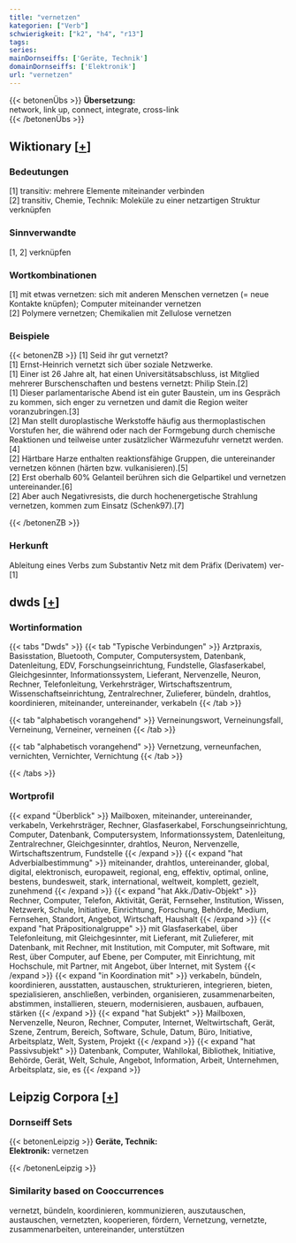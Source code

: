 ```yaml
---
title: "vernetzen"
kategorien: ["Verb"]
schwierigkeit: ["k2", "h4", "r13"]
tags:
series:
mainDornseiffs: ['Geräte, Technik']
domainDornseiffs: ['Elektronik']
url: "vernetzen"
---
```


{{< betonenÜbs >}}
**Übersetzung:**  
network, link up, connect, integrate, cross-link  
{{< /betonenÜbs >}}

## Wiktionary [[+](https://de.wiktionary.org/wiki/vernetzen)]

### Bedeutungen
[1] transitiv: mehrere Elemente miteinander verbinden  
[2] transitiv, Chemie, Technik: Moleküle zu einer netzartigen Struktur verknüpfen  

### Sinnverwandte
[1, 2] verknüpfen  

### Wortkombinationen
[1] mit etwas vernetzen: sich mit anderen Menschen vernetzen (= neue Kontakte knüpfen); Computer miteinander vernetzen  
[2] Polymere vernetzen; Chemikalien mit Zellulose vernetzen  

### Beispiele
{{< betonenZB >}}
[1] Seid ihr gut vernetzt?  
[1] Ernst-Heinrich vernetzt sich über soziale Netzwerke.  
[1] Einer ist 26 Jahre alt, hat einen Universitätsabschluss, ist Mitglied mehrerer Burschenschaften und bestens vernetzt: Philip Stein.[2]  
[1] Dieser parlamentarische Abend ist ein guter Baustein, um ins Gespräch zu kommen, sich enger zu vernetzen und damit die Region weiter voranzubringen.[3]  
[2] Man stellt duroplastische Werkstoffe häufig aus thermoplastischen Vorstufen her, die während oder nach der Formgebung durch chemische Reaktionen und teilweise unter zusätzlicher Wärmezufuhr vernetzt werden.[4]  
[2] Härtbare Harze enthalten reaktionsfähige Gruppen, die untereinander vernetzen können (härten bzw. vulkanisieren).[5]  
[2] Erst oberhalb 60% Gelanteil berühren sich die Gelpartikel und vernetzen untereinander.[6]  
[2] Aber auch Negativresists, die durch hochenergetische Strahlung vernetzen, kommen zum Einsatz (Schenk97).[7]  

{{< /betonenZB >}}
### Herkunft
Ableitung eines Verbs zum Substantiv Netz mit dem Präfix (Derivatem) ver-[1]  



## dwds [[+](https://www.dwds.de/wb/vernetzen)]

### Wortinformation
{{< tabs "Dwds" >}}
{{< tab "Typische Verbindungen" >}}
Arztpraxis, Basisstation, Bluetooth, Computer, Computersystem, Datenbank, Datenleitung, EDV, Forschungseinrichtung, Fundstelle, Glasfaserkabel, Gleichgesinnter, Informationssystem, Lieferant, Nervenzelle, Neuron, Rechner, Telefonleitung, Verkehrsträger, Wirtschaftszentrum, Wissenschaftseinrichtung, Zentralrechner, Zulieferer, bündeln, drahtlos, koordinieren, miteinander, untereinander, verkabeln
{{< /tab >}}

{{< tab "alphabetisch vorangehend" >}}
Verneinungswort, Verneinungsfall, Verneinung, Verneiner, verneinen
{{< /tab >}}

{{< tab "alphabetisch vorangehend" >}}
Vernetzung, verneunfachen, vernichten, Vernichter, Vernichtung
{{< /tab >}}

{{< /tabs >}}

### Wortprofil
{{< expand "Überblick" >}} Mailboxen, miteinander, untereinander, verkabeln, Verkehrsträger, Rechner, Glasfaserkabel, Forschungseinrichtung, Computer, Datenbank, Computersystem, Informationssystem, Datenleitung, Zentralrechner, Gleichgesinnter, drahtlos, Neuron, Nervenzelle, Wirtschaftszentrum, Fundstelle {{< /expand >}}
{{< expand "hat Adverbialbestimmung" >}} miteinander, drahtlos, untereinander, global, digital, elektronisch, europaweit, regional, eng, effektiv, optimal, online, bestens, bundesweit, stark, international, weltweit, komplett, gezielt, zunehmend {{< /expand >}}
{{< expand "hat Akk./Dativ-Objekt" >}} Rechner, Computer, Telefon, Aktivität, Gerät, Fernseher, Institution, Wissen, Netzwerk, Schule, Initiative, Einrichtung, Forschung, Behörde, Medium, Fernsehen, Standort, Angebot, Wirtschaft, Haushalt {{< /expand >}}
{{< expand "hat Präpositionalgruppe" >}} mit Glasfaserkabel, über Telefonleitung, mit Gleichgesinnter, mit Lieferant, mit Zulieferer, mit Datenbank, mit Rechner, mit Institution, mit Computer, mit Software, mit Rest, über Computer, auf Ebene, per Computer, mit Einrichtung, mit Hochschule, mit Partner, mit Angebot, über Internet, mit System {{< /expand >}}
{{< expand "in Koordination mit" >}} verkabeln, bündeln, koordinieren, ausstatten, austauschen, strukturieren, integrieren, bieten, spezialisieren, anschließen, verbinden, organisieren, zusammenarbeiten, abstimmen, installieren, steuern, modernisieren, ausbauen, aufbauen, stärken {{< /expand >}}
{{< expand "hat Subjekt" >}} Mailboxen, Nervenzelle, Neuron, Rechner, Computer, Internet, Weltwirtschaft, Gerät, Szene, Zentrum, Bereich, Software, Schule, Datum, Büro, Initiative, Arbeitsplatz, Welt, System, Projekt {{< /expand >}}
{{< expand "hat Passivsubjekt" >}} Datenbank, Computer, Wahllokal, Bibliothek, Initiative, Behörde, Gerät, Welt, Schule, Angebot, Information, Arbeit, Unternehmen, Arbeitsplatz, sie, es {{< /expand >}}

## Leipzig Corpora [[+](https://corpora.uni-leipzig.de/en/res?word=vernetzen&corpusId=deu_newscrawl-public_2018)]

### Dornseiff Sets
{{< betonenLeipzig >}}
**Geräte, Technik:**  
**Elektronik:** vernetzen  

{{< /betonenLeipzig >}}

### Similarity based on Cooccurrences
vernetzt, bündeln, koordinieren, kommunizieren, auszutauschen, austauschen, vernetzten, kooperieren, fördern, Vernetzung, vernetzte, zusammenarbeiten, untereinander, unterstützen

